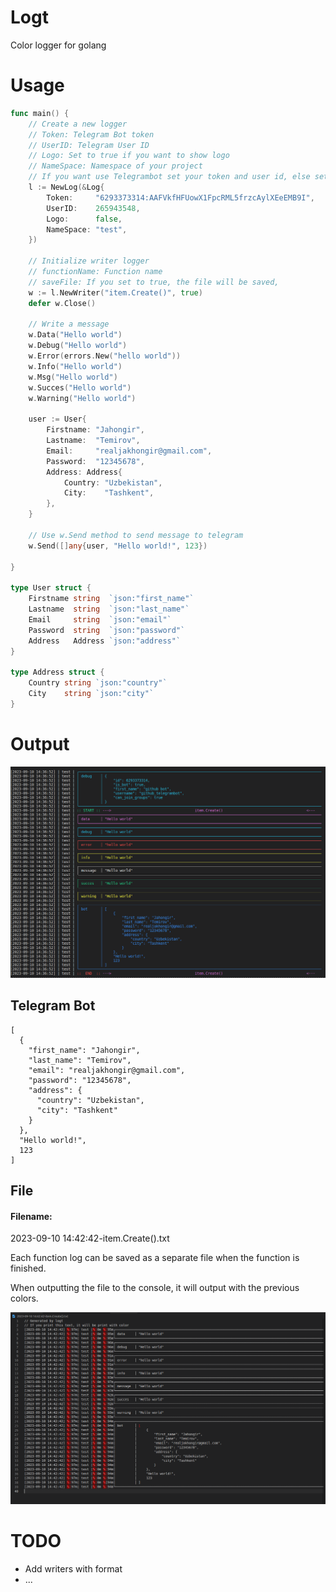 # Logt
Color logger for golang


# Usage


```go
func main() {
	// Create a new logger
	// Token: Telegram Bot token
    // UserID: Telegram User ID
	// Logo: Set to true if you want to show logo
    // NameSpace: Namespace of your project
    // If you want use Telegrambot set your token and user id, else set to empty
	l := NewLog(&Log{
		Token:     "6293373314:AAFVkfHFUowX1FpcRML5frzcAylXEeEMB9I",
		UserID:    265943548,
		Logo:      false,
		NameSpace: "test",
	})

	// Initialize writer logger
    // functionName: Function name
    // saveFile: If you set to true, the file will be saved, 
	w := l.NewWriter("item.Create()", true)
	defer w.Close()

	// Write a message
	w.Data("Hello world")
	w.Debug("Hello world")
	w.Error(errors.New("hello world"))
	w.Info("Hello world")
	w.Msg("Hello world")
	w.Succes("Hello world")
	w.Warning("Hello world")

	user := User{
		Firstname: "Jahongir",
		Lastname:  "Temirov",
		Email:     "realjakhongir@gmail.com",
		Password:  "12345678",
		Address: Address{
			Country: "Uzbekistan",
			City:    "Tashkent",
		},
	}

    // Use w.Send method to send message to telegram
	w.Send([]any{user, "Hello world!", 123})

}

type User struct {
	Firstname string  `json:"first_name"`
	Lastname  string  `json:"last_name"`
	Email     string  `json:"email"`
	Password  string  `json:"password"`
	Address   Address `json:"address"`
}

type Address struct {
	Country string `json:"country"`
	City    string `json:"city"`
}
```

# Output
![console](image.png)

## Telegram Bot
```
[
  {
    "first_name": "Jahongir",
    "last_name": "Temirov",
    "email": "realjakhongir@gmail.com",
    "password": "12345678",
    "address": {
      "country": "Uzbekistan",
      "city": "Tashkent"
    }
  },
  "Hello world!",
  123
]
```

## File
#### Filename: 
2023-09-10 14:42:42-item.Create().txt 

Each function log can be saved as a separate file when the function is finished.

When outputting the file to the console, it will output with the previous colors.

![file](image-1.png)
# TODO

- Add writers with format
- ...
